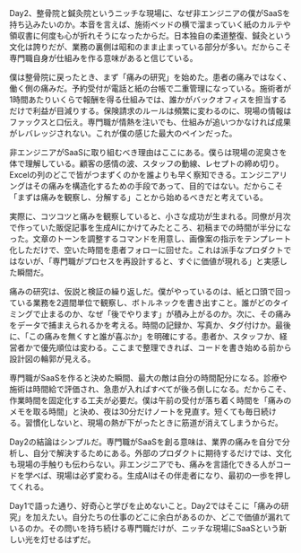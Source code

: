 Day2、整骨院と鍼灸院というニッチな現場に、なぜ非エンジニアの僕がSaaSを持ち込みたいのか。本音を言えば、施術ベッドの横で溜まっていく紙のカルテや領収書に何度も心が折れそうになったからだ。日本独自の柔道整復、鍼灸という文化は誇りだが、業務の裏側は昭和のまま止まっている部分が多い。だからこそ専門職自身が仕組みを作る意味があると信じている。

僕は整骨院に戻ったとき、まず「痛みの研究」を始めた。患者の痛みではなく、働く側の痛みだ。予約受付が電話と紙の台帳で二重管理になっている。施術者が1時間あたりいくらで報酬を得る仕組みでは、誰かがバックオフィスを担当するだけで利益が目減りする。保険請求のルールは頻繁に変わるのに、現場の情報はファックスと口伝え。専門職が情熱を注いでも、仕組みが追いつかなければ成果がレバレッジされない。これが僕の感じた最大のペインだった。

非エンジニアがSaaSに取り組むべき理由はここにある。僕らは現場の泥臭さを体で理解している。顧客の感情の波、スタッフの動線、レセプトの締め切り。Excelの列のどこで皆がつまずくのかを誰よりも早く察知できる。エンジニアリングはその痛みを構造化するための手段であって、目的ではない。だからこそ「まずは痛みを観察し、分解する」ことから始めるべきだと考えている。

実際に、コツコツと痛みを観察していると、小さな成功が生まれる。同僚が月次で作っていた販促記事を生成AIにかけてみたところ、初稿までの時間が半分になった。文章のトーンを調整するコマンドを用意し、画像案の指示をテンプレート化しただけで、空いた時間を患者フォローに回せた。これは派手なプロダクトではないが、「専門職がプロセスを再設計すると、すぐに価値が現れる」と実感した瞬間だ。

痛みの研究は、仮説と検証の繰り返しだ。僕がやっているのは、紙と口頭で回っている業務を2週間単位で観察し、ボトルネックを書き出すこと。誰がどのタイミングで止まるのか、なぜ「後でやります」が積み上がるのか。次に、その痛みをデータで捕まえられるかを考える。時間の記録か、写真か、タグ付けか。最後に、「この痛みを無くすと誰が喜ぶか」を明確にする。患者か、スタッフか、経営者かで優先順位は変わる。ここまで整理できれば、コードを書き始める前から設計図の輪郭が見える。

専門職がSaaSを作ると決めた瞬間、最大の敵は自分の時間配分になる。診療や施術は時間給で評価され、急患が入ればすべてが後ろ倒しになる。だからこそ、作業時間を固定化する工夫が必要だ。僕は午前の受付が落ち着く時間を「痛みのメモを取る時間」と決め、夜は30分だけノートを見直す。短くても毎日続ける。習慣化しないと、現場の熱が下がったときに筋道が消えてしまうからだ。

Day2の結論はシンプルだ。専門職がSaaSを創る意味は、業界の痛みを自分で分析し、自分で解決するためにある。外部のプロダクトに期待するだけでは、文化も現場の手触りも伝わらない。非エンジニアでも、痛みを言語化できる人がコードを学べば、現場は必ず変わる。生成AIはその伴走者になり、最初の一歩を押してくれる。

Day1で語った通り、好奇心と学びを止めないこと。Day2ではそこに「痛みの研究」を加えたい。自分たちの仕事のどこに余白があるのか、どこで価値が漏れているのか。その問いを持ち続ける専門職だけが、ニッチな現場にSaaSという新しい光を灯せるはずだ。
